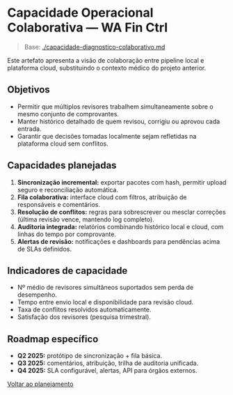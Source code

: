 <!-- proj/02-planejamento/capacidade-diagnostico-colaborativo-spec.md -->
# Capacidade Operacional Colaborativa — WA Fin Ctrl

> Base: [./capacidade-diagnostico-colaborativo.md](./capacidade-diagnostico-colaborativo.md)

Este artefato apresenta a visão de colaboração entre pipeline local e plataforma cloud, substituindo o contexto médico do projeto anterior.

## Objetivos
- Permitir que múltiplos revisores trabalhem simultaneamente sobre o mesmo conjunto de comprovantes.
- Manter histórico detalhado de quem revisou, corrigiu ou aprovou cada entrada.
- Garantir que decisões tomadas localmente sejam refletidas na plataforma cloud sem conflitos.

## Capacidades planejadas
1. **Sincronização incremental:** exportar pacotes com hash, permitir upload seguro e reconciliação automática.
2. **Fila colaborativa:** interface cloud com filtros, atribuição de responsáveis e comentários.
3. **Resolução de conflitos:** regras para sobrescrever ou mesclar correções (última revisão vence, mantendo log completo).
4. **Auditoria integrada:** relatórios combinando histórico local e cloud, com linhas do tempo por comprovante.
5. **Alertas de revisão:** notificações e dashboards para pendências acima de SLAs definidos.

## Indicadores de capacidade
- Nº médio de revisores simultâneos suportados sem perda de desempenho.
- Tempo entre envio local e disponibilidade para revisão cloud.
- Taxa de conflitos resolvidos automaticamente.
- Satisfação dos revisores (pesquisa trimestral).

## Roadmap específico
- **Q2 2025:** protótipo de sincronização + fila básica.
- **Q3 2025:** comentários, atribuição, trilha de auditoria unificada.
- **Q4 2025:** SLA configurável, alertas, API para órgãos externos.

[Voltar ao planejamento](README-spec.md)
